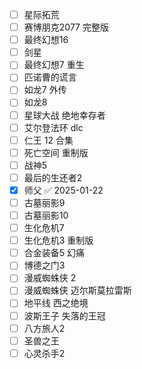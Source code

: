 - [ ] 星际拓荒
- [ ] 赛博朋克2077 完整版
- [ ] 最终幻想16
- [ ] 剑星
- [ ] 最终幻想7 重生
- [ ] 匹诺曹的谎言
- [ ] 如龙7 外传
- [ ] 如龙8
- [ ] 星球大战 绝地幸存者
- [ ] 艾尔登法环 dlc
- [ ] 仁王 12 合集
- [ ] 死亡空间 重制版
- [ ] 战神5
- [ ] 最后的生还者2
- [x] 师父 ✅ 2025-01-22
- [ ] 古墓丽影9
- [ ] 古墓丽影10
- [ ] 生化危机7
- [ ] 生化危机3 重制版
- [ ] 合金装备5 幻痛
- [ ] 博德之门3
- [ ] 漫威蜘蛛侠 2
- [ ] 漫威蜘蛛侠 迈尔斯莫拉雷斯
- [ ] 地平线 西之绝境
- [ ] 波斯王子 失落的王冠
- [ ] 八方旅人2 
- [ ] 圣兽之王
- [ ] 心灵杀手2